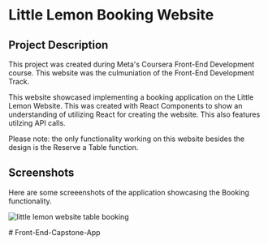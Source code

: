 # Little Lemon Booking Website

## Project Description
This project was created during Meta's Coursera Front-End Development course. This website was the culmuniation of the Front-End Development Track.

This website showcased implementing a booking application on the Little Lemon Website. This was created with React Components to show an understanding of utilizing React for creating the website. This also features utilzing API calls.

Please note: the only functionality working on this website besides the design is the Reserve a Table function.

## Screenshots
Here are some screeenshots of the application showcasing the Booking functionality.

![little lemon website table booking](/src/images/github-cover.png)


#   F r o n t - E n d - C a p s t o n e - A p p  
 